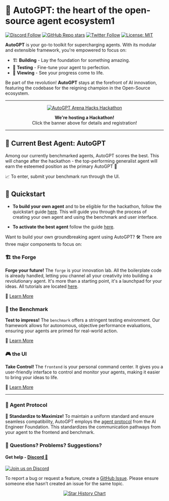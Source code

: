 # 🌟 AutoGPT: the heart of the open-source agent ecosystem1

[![Discord Follow](https://dcbadge.vercel.app/api/server/autogpt?style=flat)](https://discord.gg/autogpt) [![GitHub Repo stars](https://img.shields.io/github/stars/Significant-Gravitas/AutoGPT?style=social)](https://github.com/Significant-Gravitas/AutoGPT/stargazers) [![Twitter Follow](https://img.shields.io/twitter/follow/auto_gpt?style=social)](https://twitter.com/Auto_GPT) [![License: MIT](https://img.shields.io/badge/License-MIT-yellow.svg)](https://opensource.org/licenses/MIT)

**AutoGPT** is your go-to toolkit for supercharging agents. With its modular and extensible framework, you're empowered to focus on:

- 🏗️ **Building** - Lay the foundation for something amazing.
- 🧪 **Testing** - Fine-tune your agent to perfection.
- 👀 **Viewing** - See your progress come to life.

Be part of the revolution! **AutoGPT** stays at the forefront of AI innovation, featuring the codebase for the reigning champion in the Open-Source ecosystem.

---

<p align="center">
  <a href="https://lablab.ai/event/autogpt-arena-hacks">
    <img src="https://lablab.ai/_next/image?url=https%3A%2F%2Fstorage.googleapis.com%2Flablab-static-eu%2Fimages%2Fevents%2Fcll6p5cxj0000356zslac05gg%2Fcll6p5cxj0000356zslac05gg_imageLink_562z1jzj.jpg&w=1080&q=75" alt="AutoGPT Arena Hacks Hackathon" />
  </a>
</p>
<p align="center">
  <strong>We're hosting a Hackathon!</strong>
  <br>
  Click the banner above for details and registration!
</p>

---

## 🥇 Current Best Agent: AutoGPT

Among our currently benchmarked agents, AutoGPT scores the best. This will change after the hackathon - the top-performing generalist agent will earn the esteemed position as the primary AutoGPT 🎊

📈 To enter, submit your benchmark run through the UI.

## 🌟 Quickstart

- **To build your own agent** and to be eligible for the hackathon, follow the quickstart guide [here](https://github.com/Significant-Gravitas/AutoGPT/blob/master/autogpts/forge/tutorials/001_getting_started.md). This will guide you through the process of creating your own agent and using the benchmark and user interface.

- **To activate the best agent** follow the guide [here](https://github.com/Significant-Gravitas/AutoGPT/blob/master/autogpts/autogpt/README.md).

Want to build your own groundbreaking agent using AutoGPT? 🛠️ There are three major components to focus on:

### 🏗️ the Forge

**Forge your future!** The `forge` is your innovation lab. All the boilerplate code is already handled, letting you channel all your creativity into building a revolutionary agent. It's more than a starting point, it's a launchpad for your ideas. All tutorials are located [here](https://medium.com/@aiedge/autogpt-forge-e3de53cc58ec).

📘 [Learn More](https://github.com/Significant-Gravitas/AutoGPT/tree/master/autogpts/forge)

### 🎯 the Benchmark

**Test to impress!** The `benchmark` offers a stringent testing environment. Our framework allows for autonomous, objective performance evaluations, ensuring your agents are primed for real-world action.

📘 [Learn More](https://github.com/Significant-Gravitas/AutoGPT/blob/master/benchmark)

### 🎮 the UI

**Take Control!** The `frontend` is your personal command center. It gives you a user-friendly interface to control and monitor your agents, making it easier to bring your ideas to life.

📘 [Learn More](https://github.com/Significant-Gravitas/AutoGPT/tree/master/frontend)

---

### 🔄 Agent Protocol

🔌 **Standardize to Maximize!** To maintain a uniform standard and ensure seamless compatibility, AutoGPT employs the [agent protocol](https://agentprotocol.ai/) from the AI Engineer Foundation. This standardizes the communication pathways from your agent to the frontend and benchmark.

### 🤔 Questions? Problems? Suggestions?

#### Get help - [Discord 💬](https://discord.gg/autogpt)

[![Join us on Discord](https://invidget.switchblade.xyz/autogpt)](https://discord.gg/autogpt)

To report a bug or request a feature, create a [GitHub Issue](https://github.com/Significant-Gravitas/AutoGPT/issues/new/choose). Please ensure someone else hasn’t created an issue for the same topic.

<p align="center">
  <a href="https://star-history.com/#Significant-Gravitas/AutoGPT&Date">
    <img src="https://api.star-history.com/svg?repos=Significant-Gravitas/AutoGPT&type=Date" alt="Star History Chart">
  </a>
</p>

